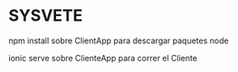 # SYSVETE

npm install sobre ClientApp para descargar paquetes node

ionic serve sobre ClienteApp para correr el Cliente
